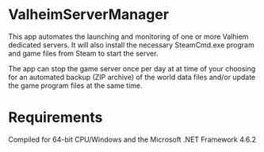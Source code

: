 # ValheimServerManager
This app automates the launching and monitoring of one or more Valhiem dedicated servers.  It will also install the necessary SteamCmd.exe program 
and game files from Steam to start the server.

The app can stop the game server once per day at at time of your choosing for an automated backup (ZIP archive) of the world data files and/or update 
the game program files at the same time.

# Requirements
Compiled for 64-bit CPU/Windows and the Microsoft .NET Framework 4.6.2
